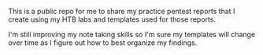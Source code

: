 This is a public repo for me to share my practice pentest reports that I create using my HTB labs and templates used for those reports. 

I'm still improving my note taking skills so I'm sure my templates will change over time as I figure out how to best organize my findings. 
